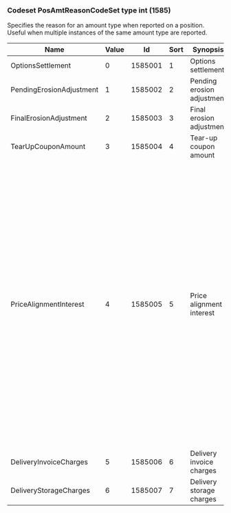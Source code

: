 ### Codeset PosAmtReasonCodeSet type int (1585)

Specifies the reason for an amount type when reported on a position. Useful when multiple instances of the same amount type are reported.

| Name                     | Value | Id      | Sort | Synopsis                   | Elaboration                                                                                                                               |
|--------------------------|-------|---------|------|----------------------------|-------------------------------------------------------------------------------------------------------------------------------|
| OptionsSettlement        | 0     | 1585001 | 1    | Options settlement         |                                                                                                                                |
| PendingErosionAdjustment | 1     | 1585002 | 2    | Pending erosion adjustment |                                                                                                                                |
| FinalErosionAdjustment   | 2     | 1585003 | 3    | Final erosion adjustment   |                                                                                                                                |
| TearUpCouponAmount       | 3     | 1585004 | 4    | Tear-up coupon amount      |                                                                                                                                |
| PriceAlignmentInterest   | 4     | 1585005 | 5    | Price alignment interest   | To minimize the impact of daily cash variation margin payments on the pricing of interest rate swaps, the Clearing House will charge interest on cumulative variation margin received and pay interest on cumulative variation margin paid in respect of these instruments. This interest element is known as price alignment interest. |
| DeliveryInvoiceCharges   | 5     | 1585006 | 6    | Delivery invoice charges   |                                                                                                                                |
| DeliveryStorageCharges   | 6     | 1585007 | 7    | Delivery storage charges   |                                                                                                                                |

